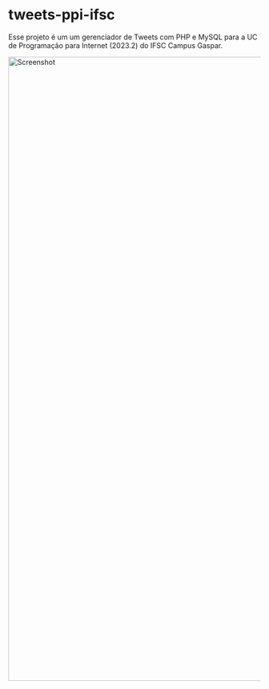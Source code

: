 # tweets-ppi-ifsc

Esse projeto é um um gerenciador de Tweets com PHP e MySQL para a UC de Programação para Internet (2023.2) do IFSC Campus Gaspar.

<img width="1245" alt="Screenshot" src="https://github.com/joogps/tweets-ppi-ifsc/assets/41346220/eb040cff-c8cb-45dd-9856-1c4603aafa69">
